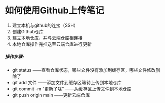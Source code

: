 <h1>如何使用Github上传笔记</h1>

1. 建立本机与github的连接（SSH）
2. 创建Github仓库
3. 建立本地仓库，并与云端仓库相连接
4. 本地仓库操作完推送至云端仓库进行更新



<h5>操作步骤:</h5>

- git status ——查看仓库状态，哪些文件没有添加到缓存区，哪些文件修改删除了
- git add 文件 ——添加文件到缓存区等待上传到本地仓库
- git commit -m "更新了啥" ——从缓存区上传文件到本地仓库
- git push origin main ——更新云端仓库
